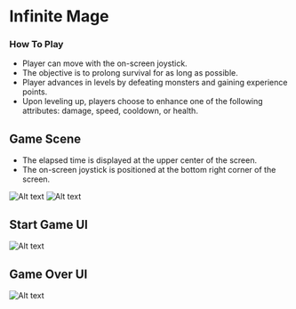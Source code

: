 # Infinite Mage
<h3>How To Play</h3>
<ul>
  <li>
    Player can move with the on-screen joystick.
  </li>
   <li>
    The objective is to prolong survival for as long as possible.
  </li>
  <li>
    Player advances in levels by defeating monsters and gaining experience points.
  </li>
  <li>
    Upon leveling up, players choose to enhance one of the following attributes: damage, speed, cooldown, or health.  
  </li>
</ul>
<h2>Game Scene</h2>
<ul>
  <li>
    The elapsed time is displayed at the upper center of the screen.
  </li>
  <li>
    The on-screen joystick is positioned at the bottom right corner of the screen.
  </li>
</ul>

<img src="https://github.com/BerkayUslu/Infinite-Mage/blob/main/Images/Play1.PNG" alt="Alt text" title="Optional title">

<img src="https://github.com/BerkayUslu/Infinite-Mage/blob/main/Images/Play2.PNG" alt="Alt text" title="Optional title">

<h2>Start Game UI</h2>

<img src="https://github.com/BerkayUslu/Infinite-Mage/blob/main/Images/Start.PNG" alt="Alt text" title="Optional title">


<h2>Game Over UI</h2>

<img src="https://github.com/BerkayUslu/Infinite-Mage/blob/main/Images/GameOver.PNG" alt="Alt text" title="Optional title">
